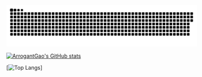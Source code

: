 <picture>
<source media="(prefers-color-scheme: dark)" srcset="https://raw.githubusercontent.com/ArrogantGao/ArrogantGao/output/github-contribution-grid-snake-dark.svg">
<source media="(prefers-color-scheme: light)" srcset="https://raw.githubusercontent.com/ArrogantGao/ArrogantGao/output/github-contribution-grid-snake.svg">
<img alt="github contribution grid snake animation" src="https://raw.githubusercontent.com/ArrogantGao/ArrogantGao/output/github-contribution-grid-snake.svg">
</picture>

[![ArrogantGao's GitHub stats](https://github-readme-stats.vercel.app/api?username=ArrogantGao&show_icons=true&theme=tokyonight)](https://b23.tv/iEJTnPp)

[![Top Langs](https://github-readme-stats-one-bice.vercel.app/api/top-langs/?username=ArrogantGao&show_icons=true&include_all_commits=true&langs_count=8&layout=compact&theme=dracula&role=OWNER,ORGANIZATION_MEMBER)]

